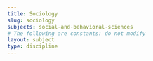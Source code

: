 ```yaml
---
title: Sociology
slug: sociology
subjects: social-and-behavioral-sciences
# The following are constants: do not modify
layout: subject
type: discipline
---
```


